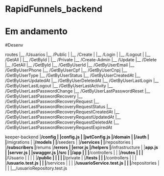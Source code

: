 # RapidFunnels_backend
# Em andamento
#Desenv


routes
  |__ /Usuarios
         |__ /Public 
         |     |__ /Create
         |     |__ /Login
         |     |__ /Logout
         |     |__ /GetAll
         |     |__ /GetById
         |
         |__ /Private
             |__ /Create-Admin
             |__ /Update
             |__ /Delete
             |__ /GetAll
             |__ /GetById
             |__ /GetByUserId
             |__ /GetByUserEmail
             |__ /GetByUserPhone
             |__ /GetByUserCpf
             |__ /GetByUserCnpj
             |__ /GetByUserType
             |__ /GetByUserStatus
             |__ /GetByUserCreatedAt
             |__ /GetByUserUpdatedAt
             |__ /GetByUserDeletedAt
             |__ /GetByUserLastLogin
             |__ /GetByUserLastLogout
             |__ /GetByUserLastActivity
             |__ /GetByUserLastPasswordChange
             |__ /GetByUserLastPasswordReset
             |__ /GetByUserLastPasswordRecovery
             |__ /GetByUserLastPasswordRecoveryRequest
             |__ /GetByUserLastPasswordRecoveryRequestStatus
             |__ /GetByUserLastPasswordRecoveryRequestCreatedAt
             |__ /GetByUserLastPasswordRecoveryRequestUpdatedAt
             |__ /GetByUserLastPasswordRecoveryRequestDeletedAt
             |__ /GetByUserLastPasswordRecoveryRequestExpiredAt



keeper-backend
    |__/config
    |    |__config.js
    |    |__jwtConfig.js
    |__/domain
    |    |__/auth
    |    |__/migrations
    |    |__/models
    |    |__/seeders
    |    |__/services
    |    |__/repositories
    |    |__/subscribers
    |__/enums
    |__/errors
    |    |__error.js
    |__/helpers
    |__/infrastructure
    |    |__app.js
    |    |__server.js
    |    |__swagger.js
    |__/src
    |    |__/app
    |    |    |__/controllers
    |    |    |__/routes
    |    |    |   |__/Usuario
    |    |    |   |   |__/public
    |    |    |   |   |__/private
    |    |__/tests
    |    |    |__/controllers
    |    |    |   |__/usuario.test.js
    |    |    |__/services
    |    |    |   |__/usuarioService.test.js
    |    |    |__/repositories
    |    |    |   |__/usuarioRepository.test.js
